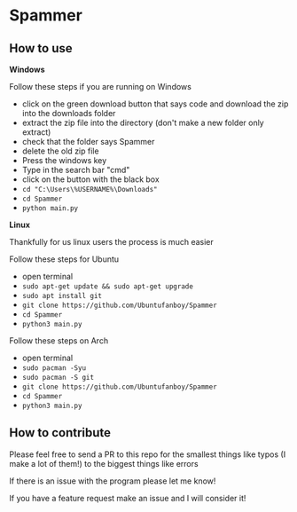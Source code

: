 # Spammer
 
## How to use

**Windows**

Follow these steps if you are running on Windows

- click on the green download button that says code and download the zip into the downloads folder
- extract the zip file into the directory (don't make a new folder only extract)
- check that the folder says Spammer
- delete the old zip file
- Press the windows key
- Type in the search bar "cmd"
- click on the button with the black box
- ``cd "C:\Users\%USERNAME%\Downloads"``
- ``cd Spammer``
- ``python main.py``


**Linux**

Thankfully for us linux users the process is much easier

Follow these steps for Ubuntu

- open terminal
- ``sudo apt-get update && sudo apt-get upgrade``
- ``sudo apt install git``
- ``git clone https://github.com/Ubuntufanboy/Spammer``
- ``cd Spammer``
- ``python3 main.py``

Follow these steps on Arch

- open terminal
- ``sudo pacman -Syu``
- ``sudo pacman -S git``
- ``git clone https://github.com/Ubuntufanboy/Spammer``
- ``cd Spammer``
- ``python3 main.py`` 

## How to contribute

Please feel free to send a PR to this repo for the smallest things like typos (I make a lot of them!) to the biggest things like errors

If there is an issue with the program please let me know!

If you have a feature request make an issue and I will consider it!
